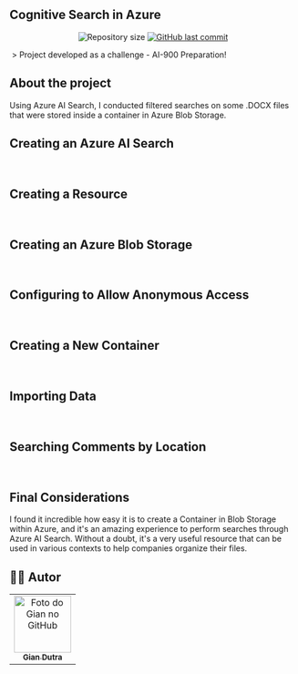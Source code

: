 ## Cognitive Search in Azure




<p align="center">
  <img alt="Repository size" src="https://img.shields.io/github/repo-size/GianDutra/Azure-Cognitive-Search">

   <a href="https://github.com/GianDutra/Azure-Cognitive-Search/commits/master">
    <img alt="GitHub last commit" src="https://img.shields.io/github/last-commit/GianDutra/Azure-Cognitive-Search">
  </a>
  
</p>
<img src="./images/26.png" alt="" title="Azure-Cognitive-Search">
> Project developed as a challenge - AI-900 Preparation!

## About the project

Using Azure AI Search, I conducted filtered searches on some .DOCX files that were stored inside a container in Azure Blob Storage.
  
## **Creating an Azure AI Search**



<img src="./images/2.png" alt="">
<img src="./images/3.png" alt="">

## **Creating a Resource**


<img src="./images/4.png" alt="">
<img src="./images/5.png" alt="">
<img src="./images/6.png" alt="">

## **Creating an Azure Blob Storage**

<img src="./images/7.png" alt="">
<img src="./images/8.png" alt="">
<img src="./images/9.png" alt="">
<img src="./images/10.png" alt="">

## **Configuring to Allow Anonymous Access**

<img src="./images/11.png" alt="">
<img src="./images/12.png" alt="">
<img src="./images/13.png" alt="">

## **Creating a New Container**

<img src="./images/14.png" alt="">
<img src="./images/15.png" alt="">
<img src="./images/16.png" alt="">
<img src="./images/17.png" alt="">
<img src="./images/18.png" alt="">

## **Importing Data**


<img src="./images/19.png" alt="">
<img src="./images/20.png" alt="">
<img src="./images/21.png" alt="">
<img src="./images/22.png" alt="">

## **Searching Comments by Location**  

<img src="./images/23.png" alt="">
<img src="./images/25.png" alt="">
<img src="./images/26.png" alt="">


## Final Considerations
I found it incredible how easy it is to create a Container in Blob Storage within Azure, and it's an amazing experience to perform searches through Azure AI Search. Without a doubt, it's a very useful resource that can be used in various contexts to help companies organize their files.

## 👨‍💼 Autor

<table>
  <tr>
    <td align="center">
      <a href="#">
        <img src="https://github.com/GianDutra.png" width="100px;" alt="Foto do Gian no GitHub"/><br>
        <sub>
          <b>Gian Dutra</b>
        </sub>
      </a>
    </td>
  </tr>
</table>
